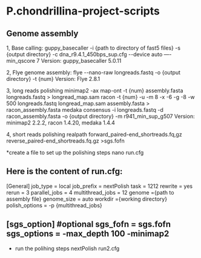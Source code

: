 # P.chondrillina-project-scripts

## Genome assembly

1, Base calling:
guppy_basecaller -i {path to directory of fast5 files} -s {output directory} -c dna_r9.4.1_450bps_sup.cfg --device auto —-min_qscore 7
Version: guppy_basecaller 5.0.11

2, Flye genome assembly:
flye --nano-raw longreads.fastq -o {output directory} -t {num}
Version: Flye 2.8.1

3, long reads polishing 
minimap2 -ax map-ont -t {num} assembly.fasta longreads.fastq > longread_map.sam
racon -t {num} -u -m 8 -x -6 -g -8 -w 500 longreads.fastq longread_map.sam assembly.fasta > racon_assembly.fasta
medaka consensus -i longreads.fastq -d racon_assembly.fasta -o {output directory} -m r941_min_sup_g507
Version: minimap2 2.2.2, racon 1.4.20, medaka 1.4.4

4, short reads polishing
realpath forward_paired-end_shortreads.fq,gz reverse_paired-end_shortreads.fq.gz >sgs.fofn

*create a file to set up the polishing steps
nano run.cfg

Here is the content of run.cfg:
----------------------------------------------
[General]
job_type = local
job_prefix = nextPolish
task = 1212
rewrite = yes
rerun = 3
parallel_jobs = 4
multithread_jobs = 12
genome ={path to assembly file}
genome_size = auto
workdir ={working directory}
polish_options = -p {multithread_jobs}

[sgs_option] #optional
sgs_fofn = sgs.fofn
sgs_options = -max_depth 100 -minimap2
----------------------------------------------
* run the polihing steps
nextPolish run2.cfg

